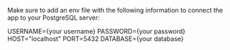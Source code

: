 Make sure to add an env file with the following information to connect the app to your PostgreSQL server:

USERNAME={your username}
PASSWORD={your password}
HOST="localhost"
PORT=5432
DATABASE={your database}
 
